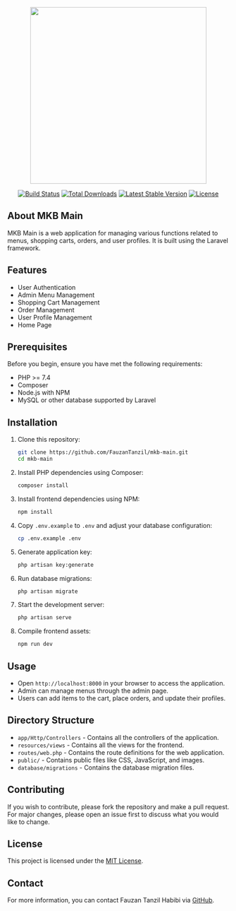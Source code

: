 <p align="center"><a href="https://laravel.com" target="_blank"><img src="https://raw.githubusercontent.com/laravel/art/master/logo-lockup/5%20SVG/2%20CMYK/1%20Full%20Color/laravel-logolockup-cmyk-red.svg" width="400"></a></p>

<p align="center">
<a href="https://travis-ci.org/laravel/framework"><img src="https://travis-ci.org/laravel/framework.svg" alt="Build Status"></a>
<a href="https://packagist.org/packages/laravel/framework"><img src="https://img.shields.io/packagist/dt/laravel/framework" alt="Total Downloads"></a>
<a href="https://packagist.org/packages/laravel/framework"><img src="https://img.shields.io/packagist/v/laravel/framework" alt="Latest Stable Version"></a>
<a href="https://packagist.org/packages/laravel/framework"><img src="https://img.shields.io/packagist/l/laravel/framework" alt="License"></a>
</p>

## About MKB Main

MKB Main is a web application for managing various functions related to menus, shopping carts, orders, and user profiles. It is built using the Laravel framework.

## Features

- User Authentication
- Admin Menu Management
- Shopping Cart Management
- Order Management
- User Profile Management
- Home Page

## Prerequisites

Before you begin, ensure you have met the following requirements:

- PHP >= 7.4
- Composer
- Node.js with NPM
- MySQL or other database supported by Laravel

## Installation

1. Clone this repository:
    ```bash
    git clone https://github.com/FauzanTanzil/mkb-main.git
    cd mkb-main
    ```

2. Install PHP dependencies using Composer:
    ```bash
    composer install
    ```

3. Install frontend dependencies using NPM:
    ```bash
    npm install
    ```

4. Copy `.env.example` to `.env` and adjust your database configuration:
    ```bash
    cp .env.example .env
    ```

5. Generate application key:
    ```bash
    php artisan key:generate
    ```

6. Run database migrations:
    ```bash
    php artisan migrate
    ```

7. Start the development server:
    ```bash
    php artisan serve
    ```

8. Compile frontend assets:
    ```bash
    npm run dev
    ```

## Usage

- Open `http://localhost:8000` in your browser to access the application.
- Admin can manage menus through the admin page.
- Users can add items to the cart, place orders, and update their profiles.

## Directory Structure

- `app/Http/Controllers` - Contains all the controllers of the application.
- `resources/views` - Contains all the views for the frontend.
- `routes/web.php` - Contains the route definitions for the web application.
- `public/` - Contains public files like CSS, JavaScript, and images.
- `database/migrations` - Contains the database migration files.

## Contributing

If you wish to contribute, please fork the repository and make a pull request. For major changes, please open an issue first to discuss what you would like to change.

## License

This project is licensed under the [MIT License](LICENSE).

## Contact

For more information, you can contact Fauzan Tanzil Habibi via [GitHub](https://github.com/FauzanTanzil).
